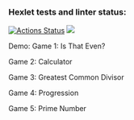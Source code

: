 ### Hexlet tests and linter status:
[![Actions Status](https://github.com/invercargill12/python-project-lvl1/workflows/hexlet-check/badge.svg)](https://github.com/invercargill12/python-project-lvl1/actions)
<a href="https://codeclimate.com/github/invercargill12/python-project-lvl1/maintainability"><img src="https://api.codeclimate.com/v1/badges/c31fbb804cd6af51142d/maintainability" /></a>


Demo:
Game 1: Is That Even?
<script id="asciicast-WQvqGvGaOu1x1gA8PpsbPmvr4" src="https://asciinema.org/a/WQvqGvGaOu1x1gA8PpsbPmvr4.js" async></script>

Game 2: Calculator
<script id="asciicast-RahKrPxUca6KxVmB4Umjj64L3" src="https://asciinema.org/a/RahKrPxUca6KxVmB4Umjj64L3.js" async></script>

Game 3: Greatest Common Divisor
<script id="asciicast-Cj5TRDKZ1AG5t5XXWPxPKiwo8" src="https://asciinema.org/a/Cj5TRDKZ1AG5t5XXWPxPKiwo8.js" async></script>

Game 4: Progression
<script id="asciicast-Hf3sPbi5nxlMQiZ50vATdITMg" src="https://asciinema.org/a/Hf3sPbi5nxlMQiZ50vATdITMg.js" async></script>

Game 5: Prime Number
<script id="asciicast-1JAGAgsqWzvzfGSeas8ctNIMu" src="https://asciinema.org/a/1JAGAgsqWzvzfGSeas8ctNIMu.js" async></script>

